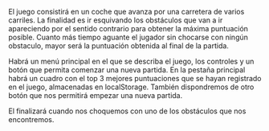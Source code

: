 El juego consistirá en un coche que avanza por una carretera de varios carriles. La finalidad es ir esquivando los obstáculos que van a ir apareciendo por el sentido contrario para obtener la máxima puntuación posible.
Cuanto más tiempo aguante el jugador sin chocarse con ningún obstaculo, mayor será la puntuación obtenida al final de la partida.

Habrá un menú principal en el que se describa el juego, los controles y un botón que permita comenzar una nueva partida.
En la pestaña principal habrá un cuadro con el top 3 mejores puntuaciones que se hayan registrado en el juego, almacenadas en localStorage.
También dispondremos de otro botón que nos permitirá empezar una nueva partida.

El finalizará cuando nos choquemos con uno de los obstáculos que nos encontremos.
